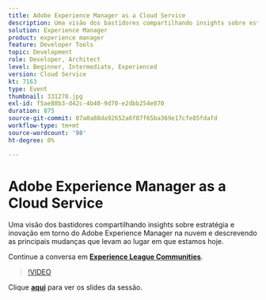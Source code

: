 ```yaml
---
title: Adobe Experience Manager as a Cloud Service
description: Uma visão dos bastidores compartilhando insights sobre estratégia e inovação em torno do Adobe Experience Manager na nuvem e descrevendo as principais mudanças que levam ao lugar em que estamos hoje. Esta sessão foi entregue como parte do evento Conteúdo do Adobe Developers Live.
solution: Experience Manager
product: experience manager
feature: Developer Tools
topic: Development
role: Developer, Architect
level: Beginner, Intermediate, Experienced
version: Cloud Service
kt: 7163
type: Event
thumbnail: 331278.jpg
exl-id: f5ae88b3-d42c-4b40-9d70-e2dbb254e070
duration: 875
source-git-commit: 07a0a88da92652a6f07f65ba369e17cfe85fdafd
workflow-type: tm+mt
source-wordcount: '98'
ht-degree: 0%

---
```


# Adobe Experience Manager as a Cloud Service

Uma visão dos bastidores compartilhando insights sobre estratégia e inovação em torno do Adobe Experience Manager na nuvem e descrevendo as principais mudanças que levam ao lugar em que estamos hoje.

Continue a conversa em **[Experience League Communities](https://adobe.ly/36Yd3v6)**.

>[!VIDEO](https://video.tv.adobe.com/v/331278/?quality=12&learn=on&hidetitle=true)

Clique **[aqui](/help/adobe-developers-live/assets/experience-manager-as-cloud-service.pdf)** para ver os slides da sessão.
